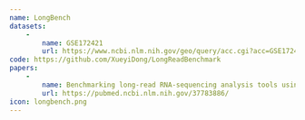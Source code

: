 ```yaml
---
name: LongBench
datasets: 
    -
        name: GSE172421
        url: https://www.ncbi.nlm.nih.gov/geo/query/acc.cgi?acc=GSE172421
code: https://github.com/XueyiDong/LongReadBenchmark
papers:
    - 
        name: Benchmarking long-read RNA-sequencing analysis tools using in silico mixtures
        url: https://pubmed.ncbi.nlm.nih.gov/37783886/
icon: longbench.png
---
```

